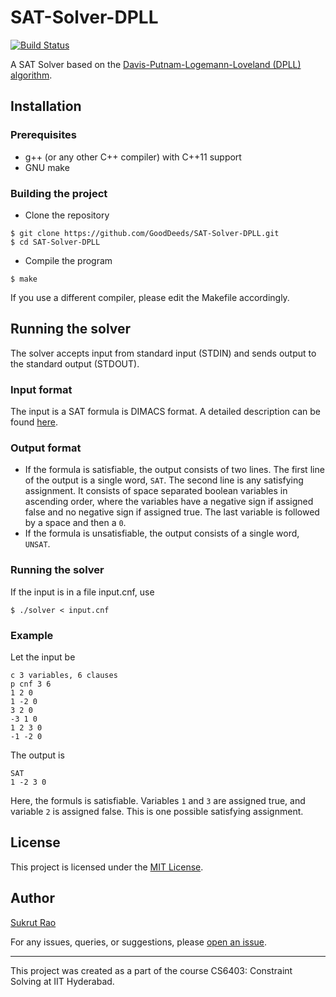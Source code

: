 # SAT-Solver-DPLL

[![Build Status](https://travis-ci.com/GoodDeeds/SAT-Solver-DPLL.svg?branch=master)](https://travis-ci.com/GoodDeeds/SAT-Solver-DPLL)

A SAT Solver based on the [Davis-Putnam-Logemann-Loveland (DPLL) algorithm](https://en.wikipedia.org/wiki/DPLL_algorithm).

## Installation

### Prerequisites

* g++ (or any other C++ compiler) with C++11 support
* GNU make

### Building the project

* Clone the repository
```
$ git clone https://github.com/GoodDeeds/SAT-Solver-DPLL.git
$ cd SAT-Solver-DPLL
```

* Compile the program
```
$ make
```

If you use a different compiler, please edit the Makefile accordingly.

## Running the solver

The solver accepts input from standard input (STDIN) and sends output to the standard output (STDOUT).

### Input format
The input is a SAT formula is DIMACS format. A detailed description can be found [here](http://www.satcompetition.org/2009/format-benchmarks2009.html).

### Output format
* If the formula is satisfiable, the output consists of two lines. The first line of the output is a single word, `SAT`. The second line is any satisfying assignment. It consists of space separated boolean variables in ascending order, where the variables have a negative sign if assigned false and no negative sign if assigned true. The last variable is followed by a space and then a `0`.
* If the formula is unsatisfiable, the output consists of a single word, `UNSAT`.

### Running the solver
If the input is in a file input.cnf, use
```
$ ./solver < input.cnf
```

### Example
Let the input be
```
c 3 variables, 6 clauses
p cnf 3 6
1 2 0
1 -2 0
3 2 0
-3 1 0
1 2 3 0
-1 -2 0
```

The output is
```
SAT
1 -2 3 0
```

Here, the formuls is satisfiable. Variables `1` and `3` are assigned true, and variable `2` is assigned false. This is one possible satisfying assignment.

## License
This project is licensed under the [MIT License](LICENSE).

## Author
[Sukrut Rao](https://github.com/GoodDeeds/)

For any issues, queries, or suggestions, please [open an issue](https://github.com/GoodDeeds/SAT-Solver-DPLL/issues/new).

---

This project was created as a part of the course CS6403: Constraint Solving at IIT Hyderabad.